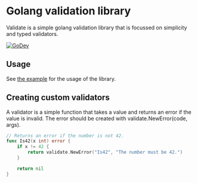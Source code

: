 # Golang validation library
Validate is a simple golang validation library that is focussed on simplicity and typed validators.

[![GoDev](https://pkg.go.dev/badge/github.com/SLASH2NL/validate)](https://pkg.go.dev/github.com/SLASH2NL/validate)

## Usage
See [the example](https://pkg.go.dev/github.com/SLASH2NL/validate) for the usage of the library.

## Creating custom validators
A validator is a simple function that takes a value and returns an error if the value is invalid.
The error should be created with validate.NewError(code, args).

```go
// Returns an error if the number is not 42.
func Is42(x int) error {
    if x != 42 {
        return validate.NewError("Is42", "The number must be 42.")
    }

    return nil
}
```